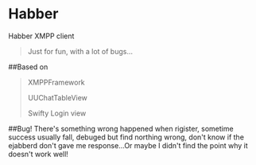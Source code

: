 # Habber
Habber XMPP client

> Just for fun, with a lot of bugs...

##Based on
> XMPPFramework
> 
> UUChatTableView
> 
> Swifty Login view

##Bug!
There's something wrong happened when rigister, sometime success usually fall, debuged but find northing wrong, don't know if the ejabberd don't gave me response...Or maybe I didn't find the point why it doesn't work well!
